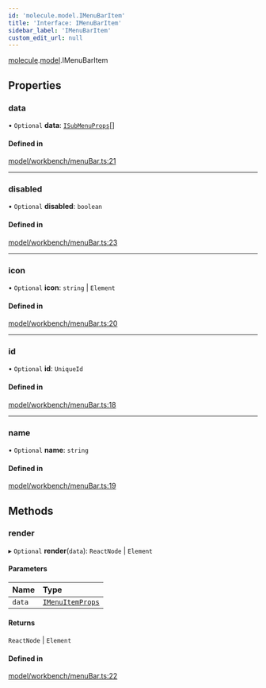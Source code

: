 ```yaml
---
id: 'molecule.model.IMenuBarItem'
title: 'Interface: IMenuBarItem'
sidebar_label: 'IMenuBarItem'
custom_edit_url: null
---
```


[molecule](../namespaces/molecule).[model](../namespaces/molecule.model).IMenuBarItem

## Properties

### data

• `Optional` **data**: [`ISubMenuProps`](molecule.component.ISubMenuProps)[]

#### Defined in

[model/workbench/menuBar.ts:21](https://github.com/DTStack/molecule/blob/3e6bc450/src/model/workbench/menuBar.ts#L21)

---

### disabled

• `Optional` **disabled**: `boolean`

#### Defined in

[model/workbench/menuBar.ts:23](https://github.com/DTStack/molecule/blob/3e6bc450/src/model/workbench/menuBar.ts#L23)

---

### icon

• `Optional` **icon**: `string` \| `Element`

#### Defined in

[model/workbench/menuBar.ts:20](https://github.com/DTStack/molecule/blob/3e6bc450/src/model/workbench/menuBar.ts#L20)

---

### id

• `Optional` **id**: `UniqueId`

#### Defined in

[model/workbench/menuBar.ts:18](https://github.com/DTStack/molecule/blob/3e6bc450/src/model/workbench/menuBar.ts#L18)

---

### name

• `Optional` **name**: `string`

#### Defined in

[model/workbench/menuBar.ts:19](https://github.com/DTStack/molecule/blob/3e6bc450/src/model/workbench/menuBar.ts#L19)

## Methods

### render

▸ `Optional` **render**(`data`): `ReactNode` \| `Element`

#### Parameters

| Name   | Type                                                  |
| :----- | :---------------------------------------------------- |
| `data` | [`IMenuItemProps`](molecule.component.IMenuItemProps) |

#### Returns

`ReactNode` \| `Element`

#### Defined in

[model/workbench/menuBar.ts:22](https://github.com/DTStack/molecule/blob/3e6bc450/src/model/workbench/menuBar.ts#L22)
